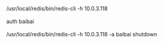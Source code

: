 <br>/usr/local/redis/bin/redis-cli -h 10.0.3.118</br> 
<br>auth baibai<br> 
<br>/usr/local/redis/bin/redis-cli -h 10.0.3.118 -a baibai shutdown<br> 
